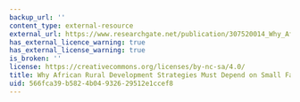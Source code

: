 ```yaml
---
backup_url: ''
content_type: external-resource
external_url: https://www.researchgate.net/publication/307520014_Why_African_rural_development_strategies_must_depend_on_small_farms
has_external_licence_warning: true
has_external_license_warning: true
is_broken: ''
license: https://creativecommons.org/licenses/by-nc-sa/4.0/
title: Why African Rural Development Strategies Must Depend on Small Farms
uid: 566fca39-b582-4b04-9326-29512e1ccef8
---
```

